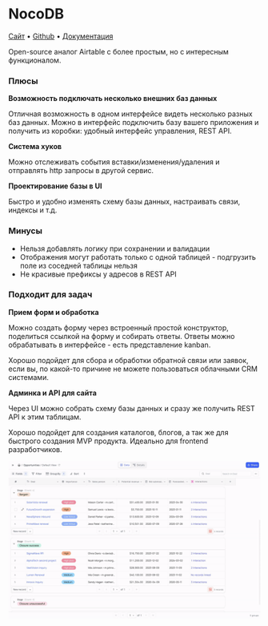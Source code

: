 # NocoDB

[Сайт](http://www.nocodb.com/) • [Github](https://github.com/nocodb/nocodb) • [Документация](https://docs.nocodb.com/)

Open-source аналог Airtable с более простым, но с интересным функционалом.

### Плюсы

**Возможность подключать несколько внешних баз данных**

Отличная возможность в одном интерфейсе видеть несколько разных баз данных.
Можно в интерфейс подключить базу вашего приложения и получить из коробки: удобный интерфейс управления, REST API.

**Система хуков**

Можно отслеживать события вставки/изменения/удаления и отправлять http запросы в другой сервис.

**Проектирование базы в UI**

Быстро и удобно изменять схему базы данных, настраивать связи, индексы и т.д.

### Минусы

- Нельзя добавлять логику при сохранении и валидации
- Отображения могут работать только с одной таблицей - подгрузить поле из соседней таблицы нельзя
- Не красивые префиксы у адресов в REST API

### Подходит для задач

**Прием форм и обработка**

Можно создать форму через встроенный простой конструктор, поделиться ссылкой на форму и собирать ответы.
Ответы можно обрабатывать в интерфейсе - есть представление kanban.

Хорошо подойдет для сбора и обработки обратной связи или заявок, если вы, по какой-то причине не можете пользоваться облачными CRM системами.

**Админка и API для сайта**

Через UI можно собрать схему базы данных и сразу же получить REST API к этим таблицам.

Хорошо подойдет для создания каталогов, блогов, а так же для быстрого создания MVP продукта.
Идеально для frontend разработчиков.

![](cover.gif)